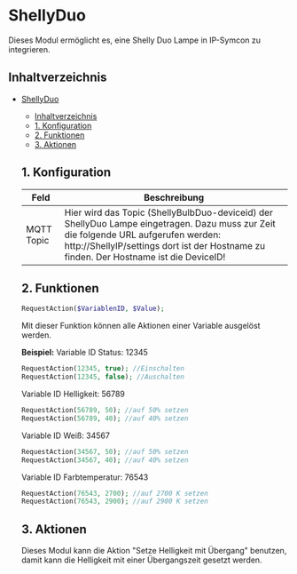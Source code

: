 # ShellyDuo
   Dieses Modul ermöglicht es, eine Shelly Duo Lampe in IP-Symcon zu integrieren.
     
   ## Inhaltverzeichnis
- [ShellyDuo](#shellyduo)
  - [Inhaltverzeichnis](#inhaltverzeichnis)
  - [1. Konfiguration](#1-konfiguration)
  - [2. Funktionen](#2-funktionen)
  - [3. Aktionen](#3-aktionen)
   
   ## 1. Konfiguration
   
   Feld | Beschreibung
   ------------ | ----------------
   MQTT Topic | Hier wird das Topic (ShellyBulbDuo-deviceid) der ShellyDuo Lampe eingetragen. Dazu muss zur Zeit die folgende URL aufgerufen werden: http://ShellyIP/settings dort ist der Hostname zu finden. Der Hostname ist die DeviceID!
   
   ## 2. Funktionen

   ```php
   RequestAction($VariablenID, $Value);
   ```

   Mit dieser Funktion können alle Aktionen einer Variable ausgelöst werden.
   
   **Beispiel:**
   Variable ID Status: 12345
   ```php
   RequestAction(12345, true); //Einschalten
   RequestAction(12345, false); //Auschalten
   ```

   Variable ID Helligkeit: 56789
   ```php
   RequestAction(56789, 50); //auf 50% setzen
   RequestAction(56789, 40); //auf 40% setzen
   ```

   Variable ID Weiß: 34567
   ```php
   RequestAction(34567, 50); //auf 50% setzen
   RequestAction(34567, 40); //auf 40% setzen
   ```

   Variable ID Farbtemperatur: 76543
   ```php
   RequestAction(76543, 2700); //auf 2700 K setzen
   RequestAction(76543, 2900); //auf 2900 K setzen
   ```

   ## 3. Aktionen
   Dieses Modul kann die Aktion "Setze Helligkeit mit Übergang" benutzen, damit kann die Helligkeit mit einer Übergangszeit gesetzt werden.